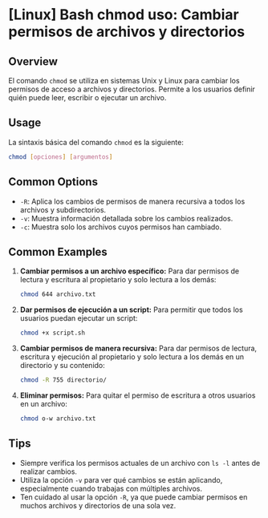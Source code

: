 # [Linux] Bash chmod uso: Cambiar permisos de archivos y directorios

## Overview
El comando `chmod` se utiliza en sistemas Unix y Linux para cambiar los permisos de acceso a archivos y directorios. Permite a los usuarios definir quién puede leer, escribir o ejecutar un archivo.

## Usage
La sintaxis básica del comando `chmod` es la siguiente:

```bash
chmod [opciones] [argumentos]
```

## Common Options
- `-R`: Aplica los cambios de permisos de manera recursiva a todos los archivos y subdirectorios.
- `-v`: Muestra información detallada sobre los cambios realizados.
- `-c`: Muestra solo los archivos cuyos permisos han cambiado.

## Common Examples
1. **Cambiar permisos a un archivo específico:**
   Para dar permisos de lectura y escritura al propietario y solo lectura a los demás:
   ```bash
   chmod 644 archivo.txt
   ```

2. **Dar permisos de ejecución a un script:**
   Para permitir que todos los usuarios puedan ejecutar un script:
   ```bash
   chmod +x script.sh
   ```

3. **Cambiar permisos de manera recursiva:**
   Para dar permisos de lectura, escritura y ejecución al propietario y solo lectura a los demás en un directorio y su contenido:
   ```bash
   chmod -R 755 directorio/
   ```

4. **Eliminar permisos:**
   Para quitar el permiso de escritura a otros usuarios en un archivo:
   ```bash
   chmod o-w archivo.txt
   ```

## Tips
- Siempre verifica los permisos actuales de un archivo con `ls -l` antes de realizar cambios.
- Utiliza la opción `-v` para ver qué cambios se están aplicando, especialmente cuando trabajas con múltiples archivos.
- Ten cuidado al usar la opción `-R`, ya que puede cambiar permisos en muchos archivos y directorios de una sola vez.